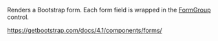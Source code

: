 Renders a Bootstrap form. Each form field is wrapped in the [FormGroup](/docs/controls/bootstrap/FormGroup/{branch}) control.

<https://getbootstrap.com/docs/4.1/components/forms/>